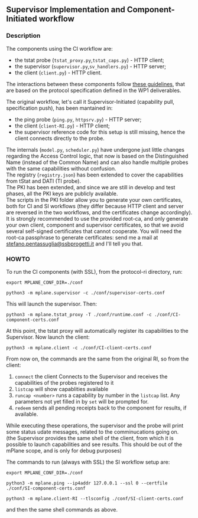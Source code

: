 ## Supervisor Implementation and Component-Initiated workflow

### Description

The components using the CI workflow are:

- the tstat probe (`tstat_proxy.py`,`tstat_caps.py`) - HTTP client;
- the supervisor (`supervisor.py`,`sv_handlers.py`) - HTTP server;
- the client (`client.py`) - HTTP client.

The interactions between these components follow [these guidelines](https://github.com/finvernizzi/mplane_http_transport), that are based on the protocol specification defined in the WP1 deliverables.

The original workflow, let's call it Supervisor-Initiated (capability pull, specification push), has been mantained in:

- the ping probe (`ping.py`, `httpsrv.py`) - HTTP server;
- the client (`client-RI.py`) - HTTP client;
- the supervisor reference code for this setup is still missing, hence the client connects directly to the probe.

The internals (`model.py`, `scheduler.py`) have undergone just little changes regarding the Access Control logic, that now is based on the Distinguished Name (instead of the Common Name) and can also handle multiple probes with the same capabilities without confusion.  
The registry (`registry.json`) has been extended to cover the capabilities from tStat and DATI (TI probe).  
The PKI has been extended, and since we are still in develop and test phases, all the PKI keys are publicly available.  
The scripts in the PKI folder allow you to generate your own certificates, both for CI and SI workflows (they differ because HTTP client and server are reversed in the two workflows, and the certificates change accordingly). It is strongly recommended to use the provided root-ca, and only generate your own client, component and supervisor certificates, so that we avoid several self-signed certificates that cannot cooperate.
You will need the root-ca passphrase to generate certificates: send me a mail at stefano.pentassuglia@ssbprogetti.it and I'll tell you that.

### HOWTO

To run the CI components (with SSL), from the protocol-ri directory, run:

```export MPLANE_CONF_DIR=./conf```

```python3 -m mplane.supervisor -c ./conf/supervisor-certs.conf```

This will launch the supervisor. Then:

```python3 -m mplane.tstat_proxy -T ./conf/runtime.conf -c ./conf/CI-component-certs.conf```

At this point, the tstat proxy will automatically register its capabilities to the Supervisor. Now launch the client:

```python3 -m mplane.client -c ./conf/CI-client-certs.conf```

From now on, the commands are the same from the original RI, so from the client:

1. ```connect``` the client Connects to the Supervisor and receives the capabilities of the probes registered to it
2. ```listcap``` will show capablities available
3. ```runcap <number>``` runs a capability by number in the ```listcap``` list. Any parameters not yet filled in by ```set``` will be prompted for.
4. ```redeem``` sends all pending receipts back to the component for results, if available.

While executing these operations, the supervisor and the probe will print some status udate messages, related to the comminucations going on.  
(the Supervisor provides the same shell of the client, from which it is possible to launch capabilities and see results. This should be out of the mPlane scope, and is only for debug purposes)

The commands to run (always with SSL) the SI workflow setup are:

```export MPLANE_CONF_DIR=./conf```

```python3 -m mplane.ping --ip4addr 127.0.0.1 --ssl 0 --certfile ./conf/SI-component-certs.conf```

```python3 -m mplane.client-RI --tlsconfig ./conf/SI-client-certs.conf```

and then the same shell commands as above.
